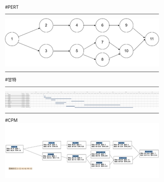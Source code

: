 #PERT
***
![GITHUB](https://github.com/hyu325/C111156204_sys/blob/main/imgs/pert.png "pert")
***
#甘特
***
![GITHUB](https://github.com/hyu325/C111156204_sys/blob/main/imgs/gantt.png "gantt")
***
#CPM
![GITHUB](https://github.com/hyu325/C111156204_sys/blob/main/imgs/cpm.jpg "cpm")
